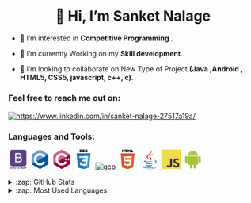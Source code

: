 <h1 align="center">👋 Hi, I’m Sanket Nalage</h1>


- 👀 I’m interested in **Competitive Programming** .

- 🌱 I’m currently Working on my **Skill development**.

- 💞️ I’m looking to collaborate on New Type of Project **(Java ,Android , HTML5, CSS5, javascript, c++, c)**.

<h3 align="left">Feel free to reach me out on:</h3>
<p align="left">
  <a href="https://www.linkedin.com/in/sanket-nalage-27517a19a/" target="blank"><img align="center" src="https://cdn.jsdelivr.net/npm/simple-icons@3.0.1/icons/linkedin.svg" alt="https://www.linkedin.com/in/sanket-nalage-27517a19a/" height="30" width="40" /></a>

<h3 align="left">Languages and Tools:</h3>
<p align="left"> <a href="https://getbootstrap.com" target="_blank"> <img src="https://raw.githubusercontent.com/devicons/devicon/master/icons/bootstrap/bootstrap-plain-wordmark.svg" alt="bootstrap" width="40" height="40"/> </a> <a href="https://www.cprogramming.com/" target="_blank"> <img src="https://raw.githubusercontent.com/devicons/devicon/master/icons/c/c-original.svg" alt="c" width="40" height="40"/> </a> <a href="https://www.w3schools.com/cpp/" target="_blank"> <img src="https://raw.githubusercontent.com/devicons/devicon/master/icons/cplusplus/cplusplus-original.svg" alt="cplusplus" width="40" height="40"/> </a> <a href="https://www.w3schools.com/css/" target="_blank"> <img src="https://raw.githubusercontent.com/devicons/devicon/master/icons/css3/css3-original-wordmark.svg" alt="css3" width="40" height="40"/> </a> <a href="https://cloud.google.com" target="_blank"> <img src="https://www.vectorlogo.zone/logos/google_cloud/google_cloud-icon.svg" alt="gcp" width="40" height="40"/> </a> <a href="https://www.w3.org/html/" target="_blank"> <img src="https://raw.githubusercontent.com/devicons/devicon/master/icons/html5/html5-original-wordmark.svg" alt="html5" width="40" height="40"/> </a> <a href="https://www.java.com" target="_blank"> <img src="https://raw.githubusercontent.com/devicons/devicon/master/icons/java/java-original.svg" alt="java" width="40" height="40"/> </a> <a href="https://developer.mozilla.org/en-US/docs/Web/JavaScript" target="_blank"> <img src="https://raw.githubusercontent.com/devicons/devicon/master/icons/javascript/javascript-original.svg" alt="javascript" width="40" height="40"/> </a>  <a href="https://developer.android.com/docs" target="_blank"> <img src="https://raw.githubusercontent.com/devicons/devicon/master/icons/android/android-original.svg" alt="android" width="40" height="40"/> </a></p>

<details>
  <summary>:zap: GitHub Stats</summary>
  <img align="left" alt="SanketNalage's GitHub Stats" src="https://github-readme-stats.vercel.app/api?username=SanketNalage&show_icons=true&hide_border=true" />
</details>

<details>
  <summary>:zap: Most Used Languages</summary>
<img align="left" alt="SanketNalage,s GitHub Top Languages" src="https://github-readme-stats.vercel.app/api/top-langs/?username=SanketNalage" />


<!--
**SanketNalage/SanketNalage** is a ✨ _special_ ✨ repository because its `README.md` (this file) appears on your GitHub profile.
-
Here are some ideas to get you started:

- 👋 Hi, I’m Sanket Nalage   
- 👀 I’m interested in competitive programming .
- 🌱 I’m currently Working on me Skill development.
- 💞️ I’m looking to collaborate on New Type of Project.
-->
